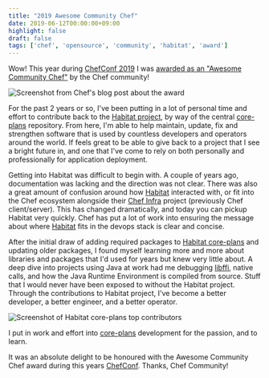 ```yaml
---
title: "2019 Awesome Community Chef"
date: 2019-06-12T00:00:00+09:00
highlight: false
draft: false
tags: ['chef', 'opensource', 'community', 'habitat', 'award']
---
```


Wow! This year during [ChefConf 2019][chefconf] I was [awarded as an "Awesome Community Chef"][2019-award-blog] by the Chef community!

![Screenshot from Chef's blog post about the award](/uploads/2019/06/12/2019-awesome-chef-award.png)

For the past 2 years or so, I've been putting in a lot of personal time and effort to contribute back to the [Habitat project][habitat], by way of the central [core-plans][core-plans] repository. From here, I'm able to help maintain, update, fix and strengthen software that is used by countless developers and operators around the world. If feels great to be able to give back to a project that I see a bright future in, and one that I've come to rely on both personally and professionally for application deployment.

Getting into Habitat was difficult to begin with. A couple of years ago, documentation was lacking and the direction was not clear. There was also a great amount of confusion around how [Habitat][habitat] interacted with, or fit into the Chef ecosystem alongside their [Chef Infra][chef-infra] project (previously Chef client/server). This has changed dramatically, and today you can pickup Habitat very quickly. Chef has put a lot of work into ensuring the message about where [Habitat][habitat] fits in the devops stack is clear and concise.

After the initial draw of adding required packages to [Habitat core-plans][core-plans] and updating older packages, I found myself learning more and more about libraries and packages that I'd used for years but knew very little about. A deep dive into projects using Java at work had me debugging [libffi][libffi], native calls, and how the Java Runtime Environment is compiled from source. Stuff that I would never have been exposed to without the Habitat project. Through the contributions to Habitat project, I've become a better developer, a better engineer, and a better operator.

![Screenshot of Habitat core-plans top contributors](/uploads/2019/06/12/habitat-core-plans-contributors.png)

I put in work and effort into [core-plans][core-plans] development for the passion, and to learn.

It was an absolute delight to be honoured with the Awesome Community Chef award during this years [ChefConf][chefconf]. Thanks, Chef Community!

[2019-award-blog]: https://blog.chef.io/2019/06/04/congratulations-to-our-2019-awesome-community-chefs/
[chefconf]: https://chefconf.chef.io
[habitat]: https://habitat.sh
[core-plans]: https://github.com/habitat-sh/core-plans
[chef-infra]: https://www.chef.io/products/chef-infra/
[libffi]: https://github.com/libffi/libffi
